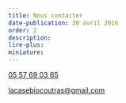 ```yaml
---
title: Nous contacter
date-publication: 20 avril 2016
order: 2
description: 
lire-plus: 
miniature: 
---
```



<a href="tel:0557690365"><i class="fa fa-phone" aria-hidden="true"></i>
 05 57 69 03 65</a>

<a href="mailto:lacasebiocoutras@gmail.com"><i class="fa fa-envelope-o" aria-hidden="true"></i> lacasebiocoutras@gmail.com</a>

